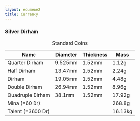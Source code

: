 ```yaml
---
layout: ecumene2
title: Currency
---
```


### Silver Dirham

<table>
	<caption>Standard Coins</caption>
	<thead>
		<tr>
			<th>Name</th>
			<th>Diameter</th>
			<th>Thickness</th>
			<th>Mass</th>
		</tr>
	</thead>
	<tbody>
		<tr>
			<td>Quarter Dirham</td>
			<td>9.525mm</td>
			<td>1.52mm</td>
			<td>1.12g</td>
		</tr>
		<tr>
			<td>Half Dirham</td>
			<td>13.47mm</td>
			<td>1.52mm</td>
			<td>2.24g</td>
		</tr>
		<tr>
			<td>Dirham</td>
			<td>19.05mm</td>
			<td>1.52mm</td>
			<td>4.48g</td>
		</tr>
		<tr>
			<td>Double Dirham</td>
			<td>26.94mm</td>
			<td>1.52mm</td>
			<td>8.96g</td>
		</tr>
		<tr>
			<td>Quadruple Dirham</td>
			<td>38.1mm</td>
			<td>1.52mm</td>
			<td>17.92g</td>
		</tr>
		<tr>
			<td>Mina (=60 Dr)</td>
			<td></td>
			<td></td>
			<td>268.8g</td>
		</tr>
		<tr>
			<td>Talent (=3600 Dr)</td>
			<td></td>
			<td></td>
			<td>16.13kg</td>
		</tr>
	</tbody>
</table>